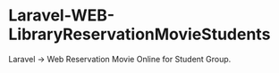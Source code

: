 # Laravel-WEB-LibraryReservationMovieStudents
Laravel -> Web Reservation Movie Online for Student Group.
